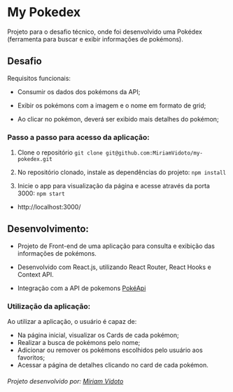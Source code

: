 # My Pokedex

Projeto para o desafio técnico, onde foi desenvolvido uma Pokédex (ferramenta para buscar e exibir informações de pokémons).

## Desafio

Requisitos funcionais:

- Consumir os dados dos pokémons da API;

- Exibir os pokémons com a imagem e o nome em formato de grid;

- Ao clicar no pokémon, deverá ser exibido mais detalhes do pokémon;

### Passo a passo para acesso da aplicação:
1. Clone o repositório
  ``git clone git@github.com:MiriamVidoto/my-pokedex.git``

2. No repositório clonado, instale as dependências do projeto:
  ``npm install``

3. Inicie o app para visualização da página e acesse através da porta 3000:
  ``npm start``
  - http://localhost:3000/ 

## Desenvolvimento:
- Projeto de Front-end de uma aplicação para consulta e exibição das informações de pokémons. 

- Desenvolvido com React.js, utilizando React Router, React Hooks e Context API.

- Integração com a API de pokemons [PokéApi](https://pokeapi.co/)

### Utilização da aplicação:
Ao utilizar a aplicação, o usuário é capaz de:

  - Na página inicial, visualizar os Cards de cada pokémon;
  - Realizar a busca de pokémons pelo nome;
  - Adicionar ou remover os pokémons escolhidos pelo usuário aos favoritos;
  - Acessar a página de detalhes clicando no card de cada pokémon.

###### Projeto desenvolvido por: [Miriam Vidoto](https://github.com/MiriamVidoto)

